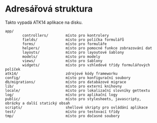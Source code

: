 Adresářová struktura
====================

Takto vypadá ATK14 aplikace na disku.

    app/
            controllers/        místo pro kontrolery
            fields/             místo pro políčka formulářů
            forms/              místo pro formuláře
            helpers/            místo pro pomocné funkce zobrazování dat
            layouts/            místo pro layoutové šablony
            models/             místo pro modely
            views/              místo pro šablony
            widgets/            místo pro vzhledové třídy formulářových políček
    atk14/                      zdrojové kódy frameworku
    config/                     místo pro konfigurační soubory
    db/migrations/              místo pro databázové migrace
    lib/                        místo pro externí knihovny
    locale/                     místo pro lokalizační slovníky gettextu
    log/                        místo pro aplikační logy
    public/                     místo pro stylesheets, javascripty, obrázky a další statický obsah
    scripts/                    shellové skripty pro ovládání aplikace
    test/                       místo pro testovací třídy
    tmp/                        místo pro dočasné soubory
